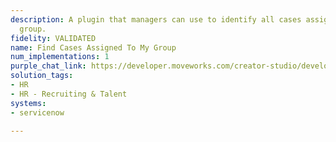 ```yaml
---
description: A plugin that managers can use to identify all cases assigned to their
  group.
fidelity: VALIDATED
name: Find Cases Assigned To My Group
num_implementations: 1
purple_chat_link: https://developer.moveworks.com/creator-studio/developer-tools/purple-chat/?conversation=%7B%22messages%22%3A%5B%7B%22parts%22%3A%5B%7B%22richText%22%3A%22I+need+to+see+all+the+cases+assigned+to+my+group.%22%7D%5D%2C%22role%22%3A%22user%22%7D%2C%7B%22parts%22%3A%5B%7B%22richText%22%3A%22Okay%2C+I+can+retrieve+all+cases+assigned+to+your+group.+To+confirm%2C+what+group+are+you+referring+to%3F%22%7D%5D%2C%22role%22%3A%22assistant%22%7D%2C%7B%22parts%22%3A%5B%7B%22richText%22%3A%22The+%27Marketing+Team%27+group.%22%7D%5D%2C%22role%22%3A%22user%22%7D%2C%7B%22parts%22%3A%5B%7B%22richText%22%3A%22Okay%2C+retrieving+all+open+cases+for+the+Marketing+Team+group...%22%7D%5D%2C%22role%22%3A%22assistant%22%7D%2C%7B%22parts%22%3A%5B%7B%22richText%22%3A%22Here+are+the+open+cases+assigned+to+the+Marketing+Team%3A%22%7D%2C%7B%22richText%22%3A%22%3Cb%3EINC0010023+-+Website+Inquiry%3A%3C%2Fb%3E+User+reported+website+downtime.+Root+cause+identified+as+server+overload.+Resolution%3A+Server+restarted+and+optimized.+Impact%3A+Minor+disruption+to+website+visitors.%3Cbr%3E%3Cbr%3E%3Cb%3EINC0010045+-+Email+Campaign+Issue%3A%3C%2Fb%3E+Email+campaign+failed+to+send.+Root+cause+identified+as+incorrect+SMTP+settings.+Resolution%3A+SMTP+settings+updated+and+campaign+resent.+Impact%3A+Delayed+email+delivery.%3Cbr%3E%3Cbr%3E%3Cb%3EINC0010078+-+Social+Media+Bug%3A%3C%2Fb%3E+Bug+found+in+social+media+sharing+feature.+Root+cause+identified+as+code+error.+Resolution%3A+Code+updated+and+bug+fixed.+Impact%3A+Limited+sharing+capability.%22%7D%2C%7B%22citations%22%3A%5B%7B%22citationTitle%22%3A%22INC0010023+-+Website+Inquiry%22%2C%22connectorName%22%3A%22servicenow%22%7D%2C%7B%22citationTitle%22%3A%22INC0010045+-+Email+Campaign+Issue%22%2C%22connectorName%22%3A%22servicenow%22%7D%2C%7B%22citationTitle%22%3A%22INC0010078+-+Social+Media+Bug%22%2C%22connectorName%22%3A%22servicenow%22%7D%5D%7D%5D%2C%22role%22%3A%22assistant%22%7D%5D%7D
solution_tags:
- HR
- HR - Recruiting & Talent
systems:
- servicenow

---
```

